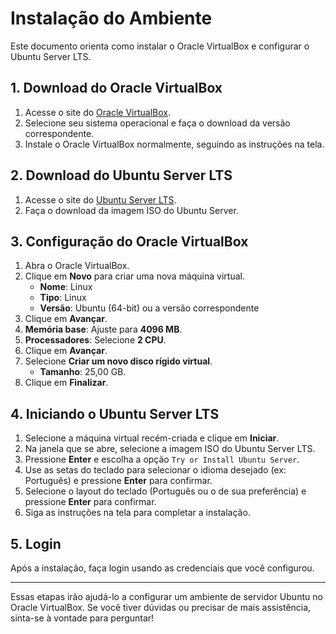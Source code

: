 # Instalação do Ambiente

Este documento orienta como instalar o Oracle VirtualBox e configurar o Ubuntu Server LTS.

## 1. Download do Oracle VirtualBox

1. Acesse o site do [Oracle VirtualBox](https://www.virtualbox.org/wiki/Downloads).
2. Selecione seu sistema operacional e faça o download da versão correspondente.
3. Instale o Oracle VirtualBox normalmente, seguindo as instruções na tela.

## 2. Download do Ubuntu Server LTS

1. Acesse o site do [Ubuntu Server LTS](https://ubuntu.com/download/server).
2. Faça o download da imagem ISO do Ubuntu Server.

## 3. Configuração do Oracle VirtualBox

1. Abra o Oracle VirtualBox.
2. Clique em **Novo** para criar uma nova máquina virtual.
   - **Nome**: Linux
   - **Tipo**: Linux
   - **Versão**: Ubuntu (64-bit) ou a versão correspondente
3. Clique em **Avançar**.
4. **Memória base**: Ajuste para **4096 MB**.
5. **Processadores**: Selecione **2 CPU**.
6. Clique em **Avançar**.
7. Selecione **Criar um novo disco rígido virtual**.
   - **Tamanho**: 25,00 GB.
8. Clique em **Finalizar**.

## 4. Iniciando o Ubuntu Server LTS

1. Selecione a máquina virtual recém-criada e clique em **Iniciar**.
2. Na janela que se abre, selecione a imagem ISO do Ubuntu Server LTS.
3. Pressione **Enter** e escolha a opção `Try or Install Ubuntu Server`.
4. Use as setas do teclado para selecionar o idioma desejado (ex: Português) e pressione **Enter** para confirmar.
5. Selecione o layout do teclado (Português ou o de sua preferência) e pressione **Enter** para confirmar.
6. Siga as instruções na tela para completar a instalação.

## 5. Login

Após a instalação, faça login usando as credenciais que você configurou.

---

Essas etapas irão ajudá-lo a configurar um ambiente de servidor Ubuntu no Oracle VirtualBox. Se você tiver dúvidas ou precisar de mais assistência, sinta-se à vontade para perguntar!
